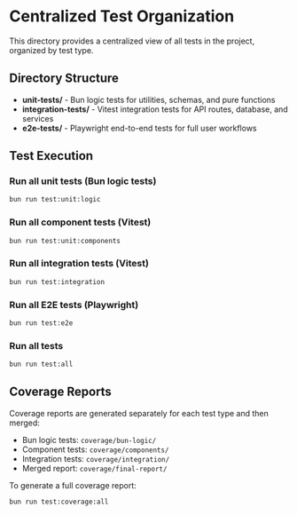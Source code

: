 # Centralized Test Organization

This directory provides a centralized view of all tests in the project, organized by test type.

## Directory Structure

- **unit-tests/** - Bun logic tests for utilities, schemas, and pure functions
- **integration-tests/** - Vitest integration tests for API routes, database, and services
- **e2e-tests/** - Playwright end-to-end tests for full user workflows

## Test Execution

### Run all unit tests (Bun logic tests)
```bash
bun run test:unit:logic
```

### Run all component tests (Vitest)
```bash
bun run test:unit:components
```

### Run all integration tests (Vitest)
```bash
bun run test:integration
```

### Run all E2E tests (Playwright)
```bash
bun run test:e2e
```

### Run all tests
```bash
bun run test:all
```

## Coverage Reports

Coverage reports are generated separately for each test type and then merged:

- Bun logic tests: `coverage/bun-logic/`
- Component tests: `coverage/components/`
- Integration tests: `coverage/integration/`
- Merged report: `coverage/final-report/`

To generate a full coverage report:
```bash
bun run test:coverage:all
```